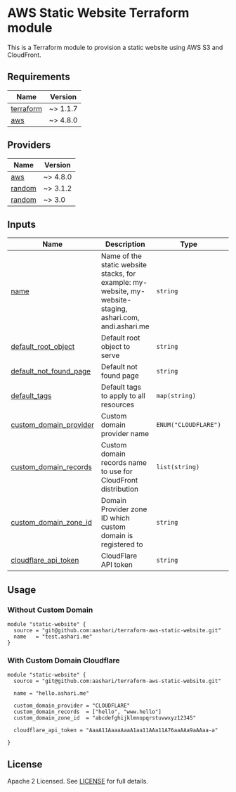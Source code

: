 # AWS Static Website Terraform module

This is a Terraform module to provision a static website using AWS S3 and CloudFront.

## Requirements

| Name | Version |
|------|---------|
| <a name="requirement_terraform"></a> [terraform](#requirement\_terraform) | ~> 1.1.7 |
| <a name="requirement_aws"></a> [aws](#requirement\_aws) | ~> 4.8.0 |

## Providers

| Name | Version |
|------|---------|
| <a name="provider_aws"></a> [aws](#provider\_aws) | ~> 4.8.0 |
| <a name="provider_random"></a> [random](#provider\_random) | ~> 3.1.2 |
| <a name="provider_cloudflare"></a> [random](#provider\_cloudflare) | ~> 3.0 |

## Inputs

| Name | Description | Type | Default | Required |
|------|-------------|------|---------|:--------:|
| <a name="input_name"></a> [name](#input\_name) | Name of the static website stacks, for example: my-website, my-website-staging, ashari.com, andi.ashari.me | `string` |  | `true` |
| <a name="input_default_root_object"></a> [default_root_object](#input\_default\_root\_object) | Default root object to serve | `string` | `index.html` | `false` |
| <a name="input_default_not_found_page"></a> [default_not_found_page](#input\_default\_not\_found\_page) | Default not found page | `string` | `index.html` | `false` |
| <a name="input_default_tags"></a> [default_tags](#input\_default\_tags) | Default tags to apply to all resources | `map(string)` | `{}` | `false` |
| <a name="input_custom_domain_provider"></a> [custom_domain_provider](#input\_custom\_domain\_provider) | Custom domain provider name | `ENUM("CLOUDFLARE")` |  | `false` |
| <a name="input_custom_domain_records"></a> [custom_domain_records](#input\_custom\_domain\_records) | Custom domain records name to use for CloudFront distribution | `list(string)` | `[]` | `yes, if input_custom_domain_provider is filled` |
| <a name="input_custom_domain_zone_id"></a> [custom_domain_zone_id](#input\_custom\_domain\_zone\_id) | Domain Provider zone ID which custom domain is registered to | `string` |  | `yes, if input_custom_domain_provider is filled` |
| <a name="input_cloudflare_api_token"></a> [cloudflare_api_token](#input\_cloudflare\_api\_token) | CloudFlare API token | `string` |  | `yes, if input_custom_domain_provider=CLOUDFLARE` |

## Usage

### Without Custom Domain
```
module "static-website" {
  source = "git@github.com:aashari/terraform-aws-static-website.git"
  name   = "test.ashari.me"
}
```

### With Custom Domain Cloudflare
```
module "static-website" {
  source = "git@github.com:aashari/terraform-aws-static-website.git"

  name = "hello.ashari.me"

  custom_domain_provider = "CLOUDFLARE"
  custom_domain_records  = ["hello", "www.hello"]
  custom_domain_zone_id  = "abcdefghijklmnopqrstuvwxyz12345"

  cloudflare_api_token = "AaaA11AaaaAaaA1aa11AAa11A76aaAAa9aAAaa-a"

}
```

## License
Apache 2 Licensed. See [LICENSE](https://github.com/aashari/terraform-aws-static-website/tree/master/LICENSE) for full details.
